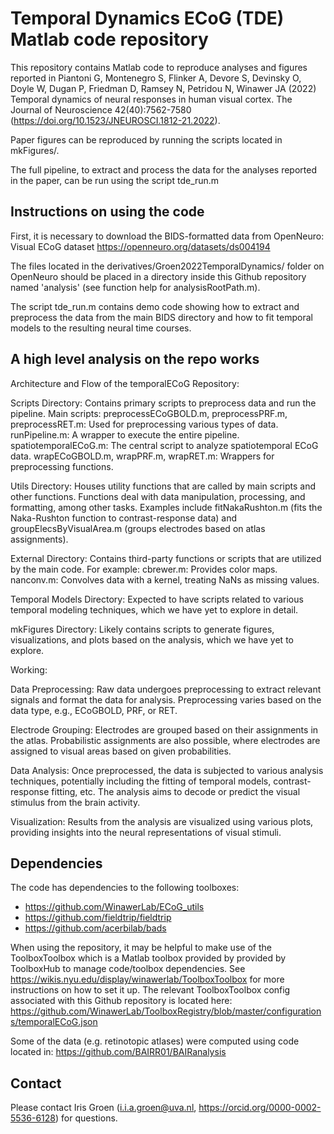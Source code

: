 # Temporal Dynamics ECoG (TDE) Matlab code repository

This repository contains Matlab code to reproduce analyses and figures reported in Piantoni G, Montenegro S, Flinker A, Devore S, Devinsky O, Doyle W, Dugan P, Friedman D, Ramsey N, Petridou N, Winawer JA (2022) Temporal dynamics of neural responses in human visual cortex. The Journal of Neuroscience 42(40):7562-7580  (https://doi.org/10.1523/JNEUROSCI.1812-21.2022).

Paper figures can be reproduced by running the scripts located in mkFigures/. 

The full pipeline, to extract and process the data for the analyses reported in the paper, can be run using the script tde_run.m

## Instructions on using the code

First, it is necessary to download the BIDS-formatted data from OpenNeuro: 
Visual ECoG dataset https://openneuro.org/datasets/ds004194

The files located in the derivatives/Groen2022TemporalDynamics/ folder on OpenNeuro should be placed in a directory inside this Github repository named 'analysis' (see function help for analysisRootPath.m). 

The script tde_run.m contains demo code showing how to extract and preprocess the data from the main BIDS directory and how to fit temporal models to the resulting neural time courses. 

## A high level analysis on the repo works
Architecture and Flow of the temporalECoG Repository:

  Scripts Directory:
        Contains primary scripts to preprocess data and run the pipeline.
        Main scripts:
            preprocessECoGBOLD.m, preprocessPRF.m, preprocessRET.m: Used for preprocessing various types of data.
            runPipeline.m: A wrapper to execute the entire pipeline.
            spatiotemporalECoG.m: The central script to analyze spatiotemporal ECoG data.
            wrapECoGBOLD.m, wrapPRF.m, wrapRET.m: Wrappers for preprocessing functions.

  Utils Directory:
        Houses utility functions that are called by main scripts and other functions.
        Functions deal with data manipulation, processing, and formatting, among other tasks.
        Examples include fitNakaRushton.m (fits the Naka-Rushton function to contrast-response data) and groupElecsByVisualArea.m (groups electrodes based on atlas assignments).

  External Directory:
        Contains third-party functions or scripts that are utilized by the main code. For example:
            cbrewer.m: Provides color maps.
            nanconv.m: Convolves data with a kernel, treating NaNs as missing values.

   Temporal Models Directory:
        Expected to have scripts related to various temporal modeling techniques, which we have yet to explore in detail.

   mkFigures Directory:
        Likely contains scripts to generate figures, visualizations, and plots based on the analysis, which we have yet to explore.

Working:

   Data Preprocessing:
        Raw data undergoes preprocessing to extract relevant signals and format the data for analysis.
        Preprocessing varies based on the data type, e.g., ECoGBOLD, PRF, or RET.

   Electrode Grouping:
        Electrodes are grouped based on their assignments in the atlas.
        Probabilistic assignments are also possible, where electrodes are assigned to visual areas based on given probabilities.

   Data Analysis:
        Once preprocessed, the data is subjected to various analysis techniques, potentially including the fitting of temporal models, contrast-response fitting, etc.
        The analysis aims to decode or predict the visual stimulus from the brain activity.

   Visualization:
        Results from the analysis are visualized using various plots, providing insights into the neural representations of visual stimuli.

## Dependencies

The code has dependencies to the following toolboxes:

- https://github.com/WinawerLab/ECoG_utils
- https://github.com/fieldtrip/fieldtrip
- https://github.com/acerbilab/bads

When using the repository, it may be helpful to make use of the ToolboxToolbox which is a Matlab toolbox provided by provided by ToolboxHub to manage code/toolbox dependencies. See https://wikis.nyu.edu/display/winawerlab/ToolboxToolbox for more instructions on how to set it up. The relevant ToolboxToolbox config associated with this Github repository is located here: https://github.com/WinawerLab/ToolboxRegistry/blob/master/configurations/temporalECoG.json

Some of the data (e.g. retinotopic atlases) were computed using code located in:
https://github.com/BAIRR01/BAIRanalysis

## Contact

Please contact Iris Groen (i.i.a.groen@uva.nl, https://orcid.org/0000-0002-5536-6128) for questions.

